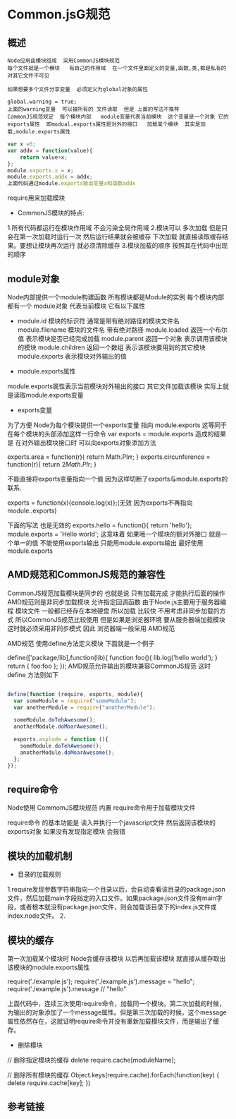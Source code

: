 # Common.jsG规范

## 概述

    Node应用由模块组成  采用CommonJS模块规范
    每个文件就是一个模块   有自己的作用域  在一个文件里面定义的变量,函数,类,都是私有的   对其它文件不可见

    如果想要多个文件分享变量  必须定义为global对象的属性

    global.warning = true;
    上面的warning变量  可以被所有的 文件读取  但是 上面的写法不推荐 
    CommonJS规范规定  每个模块内部   module变量代表当前模块  这个变量是一个对象 它的exports属性  即modual.exports属性是对外的接口   加载某个模块  其实是加载,module.exports属性

```javascript
var x =5;
var addx = function(value){
    return value+x;
};
module.exports.x = x;
module.exports.addx = addx;
上面代码通过module.exports输出变量x和函数addx
```

require用来加载模块

* CommonJS模块的特点:

1.所有代码都运行在模块作用域  不会污染全局作用域
2.模块可以 多次加载  但是只会在第一次加载时运行一次 然后运行结果就会被缓存 下次加载 就直接读取缓存结果。要想让模块再次运行  就必须清除缓存
3.模块加载的顺序  按照其在代码中出现的顺序

## module对象

Node内部提供一个module构建函数   所有模块都是Module的实例
每个模块内部 都有一个 module对象  代表当前模块  它有以下属性

* module.id   模块的标识符  通常是带有绝对路径的模块文件名
  module.filename 模块的文件名   带有绝对路径
  module.loaded  返回一个布尔值  表示模块是否已经完成加载 
  module.parent 返回一个对象  表示调用该模块的模块
  module.children  返回一个数组  表示该模块要用到的其它模块
  module.exports 表示模块对外输出的值

* module.exports属性

module.exports属性表示当前模块对外输出的接口  其它文件加载该模块 
实际上就是读取module.exports变量

* exports变量 

为了方便  Node为每个模块提供一个exports变量  指向 module.exports
这等同于在每个模块的头部添加这样一行命令 
var exports = module.exports
造成的结果是   在对外输出模块接口时  可以向exports对象添加方法

exports.area = function(r){
    return Math.PI*r*r;
}
exports.circunference = function(r){
    return 2*Math.PI*r;
}

不能直接将exports变量指向一个值  因为这样切断了exports与module.exports的联系.

exports = function(x){console.log(x)};(无效  因为exports不再指向  module..exports)

下面的写法 也是无效的
exports.hello = function(){  return 'hello'};
module.exports = 'Hello world';
这意味着  如果哦一个模块的额对外接口  就是一个单一的值  不能使用exports输出  只能用module.exports输出
最好使用   module.exports

## AMD规范和CommonJS规范的兼容性

CommonJS规范加载模块是同步的  也就是说  只有加载完成  才能执行后面的操作  AMD规范则是非同步加载模块  允许指定回调函数   由于Node.js主要用于服务器编程    模块文件 一般都已经存在本地硬盘   所以加载 比较快   不用考虑非同步加载的方式  所以CommonJS规范比较使用    但是如果是浏览器环境  要从服务器端加载模块   这时就必须采用非同步模式  因此 浏览器端一般采用  AMD规范 

AMD规范  使用define方法定义模块  下面就是一个例子

define(['package/lib],function(lib){
    function foo(){
        lib.log('hello world');
    }
    return {
       foo:foo
    };
});
AMD规范允许输出的模块兼容CommonJS规范  这时  define 方法则如下

```javascript

define(function (require, exports, module){
  var someModule = require("someModule");
  var anotherModule = require("anotherModule");

  someModule.doTehAwesome();
  anotherModule.doMoarAwesome();

  exports.asplode = function (){
    someModule.doTehAwesome();
    anotherModule.doMoarAwesome();
  };
});

```

## require命令

Node使用 CommomJS模块规范   内置 require命令用于加载模块文件 

require命令 的基本功能是  读入并执行一个javascript文件  然后返回该模块的exports对象   如果没有发现指定模块   会报错 

## 模块的加载机制

* 目录的加载规则

1.require发现参数字符串指向一个目录以后，会自动查看该目录的package.json文件，然后加载main字段指定的入口文件。如果package.json文件没有main字段，或者根本就没有package.json文件，则会加载该目录下的index.js文件或index.node文件。
2.

## 模块的缓存 

第一次加载某个模块时   Node会缓存该模块  以后再加载该模块 就直接从缓存取出该模块的module.exports属性

require('./example.js');
require('./example.js').message = "hello";
require('./example.js').message
// "hello"

上面代码中，连续三次使用require命令，加载同一个模块。第二次加载的时候，为输出的对象添加了一个message属性。但是第三次加载的时候，这个message属性依然存在，这就证明require命令并没有重新加载模块文件，而是输出了缓存。

* 删除模块

// 删除指定模块的缓存
delete require.cache[moduleName];

// 删除所有模块的缓存
Object.keys(require.cache).forEach(function(key) {
  delete require.cache[key];
})






## 参考链接
